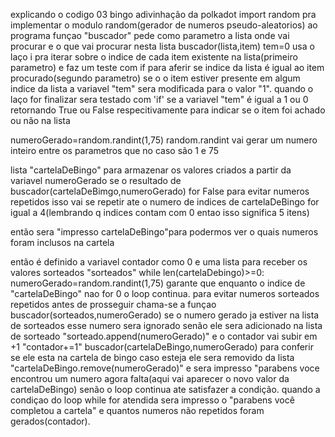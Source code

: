 explicando o codigo 03 bingo adivinhação da polkadot
import random pra implementar o modulo random(gerador de numeros pseudo-aleatorios) ao programa
funçao "buscador" pede como parametro a lista onde vai procurar e o que vai procurar nesta lista
buscador(lista,item)
  tem=0
usa o laço i pra iterar sobre o indice de cada item existente na lista(primeiro parametro)
e faz um teste com if para aferir se indice da lista é igual ao item procurado(segundo parametro)
se o o item estiver presente em algum indice da lista a variavel "tem" sera modificada para o valor "1".
quando o laço for finalizar sera testado com 'if' se a variavel "tem" é igual a 1 ou 0
retornando True ou False respecitivamente para indicar se o item foi achado ou não na lista

numeroGerado=random.randint(1,75)
random.randint vai gerar um numero inteiro entre os parametros que no caso são 1 e 75

lista "cartelaDeBingo" para armazenar os valores criados a partir da variavel numeroGerado
se o resultado de buscador(cartelaDeBimgo,numeroGerado) for False para evitar numeros repetidos
isso vai se repetir ate o numero de indices de cartelaDeBingo for igual a 4(lembrando q indices contam com 0 entao isso significa 5 itens)

então sera "impresso cartelaDeBingo"para podermos ver o quais numeros foram inclusos na cartela

então é definido a variavel contador como 0
e uma lista para receber os valores sorteados "sorteados"
while len(cartelaDebingo)>=0:
  numeroGerado=random.randint(1,75)
garante que enquanto o indice de "cartelaDeBingo" nao for 0 o loop continua.
para evitar numeros sorteados repetidos antes de prosseguir chama-se a funçao buscador(sorteados,numeroGerado)
se o numero gerado ja estiver na lista de sorteados esse numero sera ignorado 
senão ele sera adicionado na lista de sorteado "sorteado.append(numeroGerado)"
e o contador vai subir em +1 "contador+=1"
buscador(cartelaDeBingo,numeroGerado) para conferir se ele esta na cartela de bingo
caso esteja ele sera removido da lista "cartelaDeBingo.remove(numeroGerado)"
e sera impresso "parabens voce encontrou um numero agora falta(aqui vai aparecer o novo valor da cartelaDeBingo)
senão o loop continua ate satisfazer a condição.
quando a condiçao do loop while for atendida
sera impresso o "parabens você completou a cartela"
e quantos numeros não repetidos foram gerados(contador).


